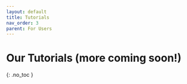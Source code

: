 ```yaml
---
layout: default
title: Tutorials
nav_order: 3
parent: For Users
---
```


# Our Tutorials (more coming soon!)
{: .no_toc }
